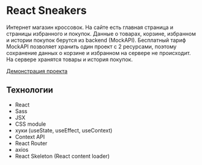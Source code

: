 # React Sneakers

Интернет магазин кроссовок. На сайте есть главная страница и страницы избранного и покупок. Данные о товарах, корзине, избранном и истории покупок берутся из backend (MockAPI). Бесплатный тариф MockAPI позволяет хранить один проект с 2 ресурсами, поэтому сохранение данных о корзине и избранном на сервере не происходит. На сервере хранятся товары и история покупок.

[Демонстрация проекта](https://condor-r.github.io/react-sneakers/)

## Технологии

- React
- Sass
- JSX
- CSS module
- хуки (useState, useEffect, useContext)
- Context API
- React Router
- axios
- React Skeleton (React content loader)
